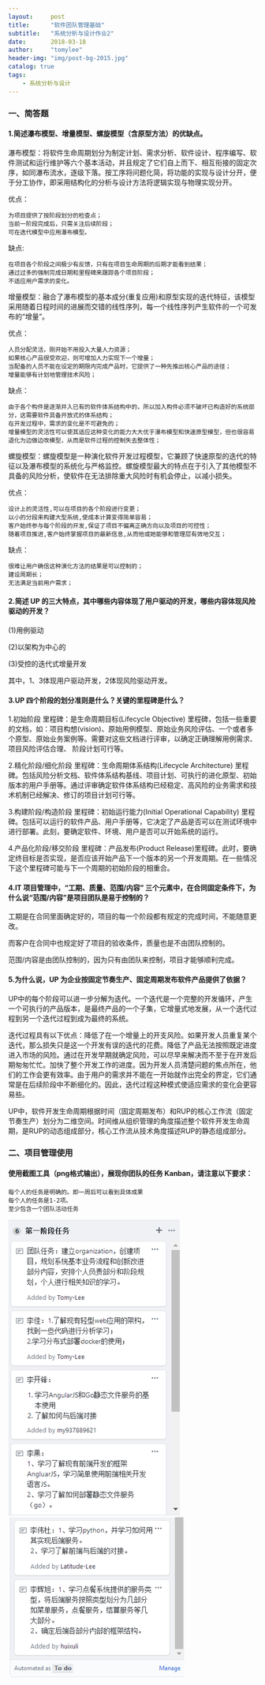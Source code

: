 ```yaml
---
layout:     post
title:      "软件团队管理基础"
subtitle:   "系统分析与设计作业2"
date:       2018-03-18
author:     "tomylee"
header-img: "img/post-bg-2015.jpg"
catalog: true
tags:
    - 系统分析与设计
---
```

### 一、简答题

#### 1.简述瀑布模型、增量模型、螺旋模型（含原型方法）的优缺点。

瀑布模型：将软件生命周期划分为制定计划、需求分析、软件设计、程序编写、软件测试和运行维护等六个基本活动，并且规定了它们自上而下、相互衔接的固定次序，如同瀑布流水，逐级下落。按工序将问题化简，将功能的实现与设计分开，便于分工协作，即采用结构化的分析与设计方法将逻辑实现与物理实现分开。 

优点：
```
为项目提供了按阶段划分的检查点；
当前一阶段完成后，只需关注后续阶段；
可在迭代模型中应用瀑布模型。 
```

缺点:
```
在项目各个阶段之间极少有反馈，只有在项目生命周期的后期才能看到结果；
通过过多的强制完成日期和里程碑来跟踪各个项目阶段；
不适应用户需求的变化。 
```


增量模型：融合了瀑布模型的基本成分(重复应用)和原型实现的迭代特征，该模型采用随着日程时间的进展而交错的线性序列，每一个线性序列产生软件的一个可发布的“增量”。 

优点：
```
人员分配灵活，刚开始不用投入大量人力资源；
如果核心产品很受欢迎，则可增加人力实现下一个增量；
当配备的人员不能在设定的期限内完成产品时，它提供了一种先推出核心产品的途径；
增量能够有计划地管理技术风险；
```

缺点：
```
由于各个构件是逐渐并入已有的软件体系结构中的，所以加入构件必须不破坏已构造好的系统部分，这需要软件具备开放式的体系结构；
在开发过程中，需求的变化是不可避免的；
增量模型的灵活性可以使其适应这种变化的能力大大优于瀑布模型和快速原型模型，但也很容易退化为边做边改模型，从而是软件过程的控制失去整体性；
```

螺旋模型：螺旋模型是一种演化软件开发过程模型，它兼顾了快速原型的迭代的特征以及瀑布模型的系统化与严格监控。螺旋模型最大的特点在于引入了其他模型不具备的风险分析，使软件在无法排除重大风险时有机会停止，以减小损失。 

优点：
```
设计上的灵活性,可以在项目的各个阶段进行变更；
以小的分段来构建大型系统,使成本计算变得简单容易；
客户始终参与每个阶段的开发,保证了项目不偏离正确方向以及项目的可控性；
随着项目推进,客户始终掌握项目的最新信息,从而他或她能够和管理层有效地交互；
```

缺点：
```
很难让用户确信这种演化方法的结果是可以控制的；
建设周期长；
无法满足当前用户需求；
```

#### 2.简述 UP 的三大特点，其中哪些内容体现了用户驱动的开发，哪些内容体现风险驱动的开发？

(1)用例驱动

(2)以架构为中心的

(3)受控的迭代式增量开发

其中，1、3体现用户驱动开发，2体现风险驱动开发。

#### 3.UP 四个阶段的划分准则是什么？关键的里程碑是什么？

1.初始阶段 里程碑：是生命周期目标(Lifecycle Objective) 里程碑，包括一些重要的文档，如：项目构想(vision)、原始用例模型、原始业务风险评估、一个或者多个原型、原始业务案例等。需要对这些文档进行评审，以确定正确理解用例需求、项目风险评估合理、 阶段计划可行等。 


2.精化阶段/细化阶段 里程碑：生命周期体系结构(Lifecycle Architecture) 里程碑。包括风险分析文档、软件体系结构基线、项目计划、可执行的进化原型、初始版本的用户手册等。通过评审确定软件体系结构已经稳定、高风险的业务需求和技术机制已经解决、修订的项目计划可行等。 

3.构建阶段/构造阶段 里程碑：初始运行能力(Initial Operational Capability) 里程碑。包括可以运行的软件产品、用户手册等，它决定了产品是否可以在测试环境中进行部署。此刻，要确定软件、环境、用户是否可以开始系统的运行。 

4.产品化阶段/移交阶段 里程碑：产品发布(Product Release)里程碑。此时，要确定终目标是否实现，是否应该开始产品下一个版本的另一个开发周期。在一些情况下这个里程碑可能与下一个周期的初始阶段的相重合。

#### 4.IT 项目管理中，“工期、质量、范围/内容” 三个元素中，在合同固定条件下，为什么说“范围/内容”是项目团队是易于控制的？

工期是在合同里面确定好的，项目的每一个阶段都有规定的完成时间，不能随意更改。

而客户在合同中也规定好了项目的验收条件，质量也是不由团队控制的。

范围/内容是由团队控制的，因为只有由团队来控制，项目才能够顺利完成。

#### 5.为什么说，UP 为企业按固定节奏生产、固定周期发布软件产品提供了依据？

UP中的每个阶段可以进一步分解为迭代。一个迭代是一个完整的开发循环，产生一个可执行的产品版本，是最终产品的一个子集，它增量式地发展，从一个迭代过程到另一个迭代过程到成为最终的系统。

迭代过程具有以下优点：降低了在一个增量上的开支风险。如果开发人员重复某个迭代，那么损失只是这一个开发有误的迭代的花费。降低了产品无法按照既定进度进入市场的风险。通过在开发早期就确定风险，可以尽早来解决而不至于在开发后期匆匆忙忙。加快了整个开发工作的进度。因为开发人员清楚问题的焦点所在，他们的工作会更有效率。由于用户的需求并不能在一开始就作出完全的界定，它们通常是在后续阶段中不断细化的。因此，迭代过程这种模式使适应需求的变化会更容易些。

UP中，软件开发生命周期根据时间（固定周期发布）和RUP的核心工作流（固定节奏生产）划分为二维空间。时间维从组织管理的角度描述整个软件开发生命周期，是RUP的动态组成部分，核心工作流从技术角度描述RUP的静态组成部分。


### 二、项目管理使用

#### 使用截图工具（png格式输出），展现你团队的任务 Kanban，请注意以下要求：
```
每个人的任务是明确的。即一周后可以看到具体成果
每个人的任务是1-2项。
至少包含一个团队活动任务
```
![1](/img/kanban1.PNG)
![2](/img/kanban2.PNG)
